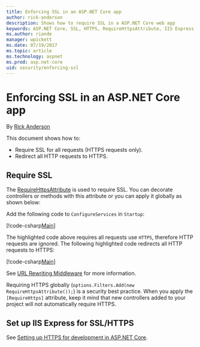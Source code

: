 ```yaml
---
title: Enforcing SSL in an ASP.NET Core app
author: rick-anderson
description: Shows how to require SSL in a ASP.NET Core web app
keywords: ASP.NET Core, SSL, HTTPS, RequireHttpsAttribute, IIS Express
ms.author: riande
manager: wpickett
ms.date: 07/19/2017
ms.topic: article
ms.technology: aspnet
ms.prod: asp.net-core
uid: security/enforcing-ssl
---
```

# Enforcing SSL in an ASP.NET Core app

By [Rick Anderson](https://twitter.com/RickAndMSFT)

This document shows how to:

- Require SSL for all requests (HTTPS requests only).
- Redirect all HTTP requests to HTTPS.

## Require SSL

The [RequireHttpsAttribute](https://docs.microsoft.com/aspnet/core/api/microsoft.aspnetcore.mvc.requirehttpsattribute) is used to require SSL. You can decorate controllers or methods with this attribute or you can apply it globally as shown below:

Add the following code to `ConfigureServices` in `Startup`:

[!code-csharp[Main](authentication/accconfirm/sample/WebApp1/Startup.cs?name=snippet2&highlight=4-)]

The highlighted code above requires all requests use `HTTPS`, therefore HTTP requests are ignored. The following highlighted code redirects all HTTP requests to HTTPS:

[!code-csharp[Main](authentication/accconfirm/sample/WebApp1/Startup.cs?name=snippet_AddRedirectToHttps&highlight=7-)]

See [URL Rewriting Middleware](xref:fundamentals/url-rewriting) for more information.

Requiring HTTPS globally (`options.Filters.Add(new RequireHttpsAttribute());`) is a security best practice. When you apply the
`[RequireHttps]` attribute, keep it mind that new controllers added to your project will not automatically require HTTPS.

## Set up IIS Express for SSL/HTTPS

See [Setting up HTTPS for development in ASP.NET Core](xref:security/https#iisxpress).
